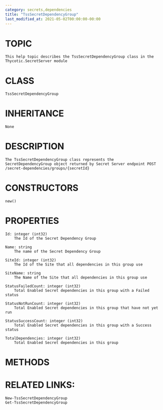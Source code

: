 ```yaml
---
category: secrets,dependencies
title: "TssSecretDependencyGroup"
last_modified_at: 2021-05-02T00:00:00-00:00
---
```


# TOPIC
    This help topic describes the TssSecretDependencyGroup class in the Thycotic.SecretServer module

# CLASS
    TssSecretDependencyGroup

# INHERITANCE
    None

# DESCRIPTION
    The TssSecretDependencyGroup class represents the SecretDependencyGroup object returned by Secret Server endpoint POST /secret-dependencies/groups/{secretId}

# CONSTRUCTORS
    new()

# PROPERTIES
    Id: integer (int32)
        The Id of the Secret Dependency Group

    Name: string
        The name of the Secret Dependency Group

    SiteId: integer (int32)
        The Id of the Site that all dependencies in this group use

    SiteName: string
        The Name of the Site that all dependencies in this group use

    StatusFailedCount: integer (int32)
        Total Enabled Secret dependencies in this group with a Failed status

    StatusNotRunCount: integer (int32)
        Total Enabled Secret dependencies in this group that have not yet run

    StatusSuccessCount: integer (int32)
        Total Enabled Secret dependencies in this group with a Success status

    TotalDependencies: integer (int32)
        Total Enabled Secret dependencies in this group

# METHODS

# RELATED LINKS:
    New-TssSecretDependencyGroup
    Get-TssSecretDependencyGroup